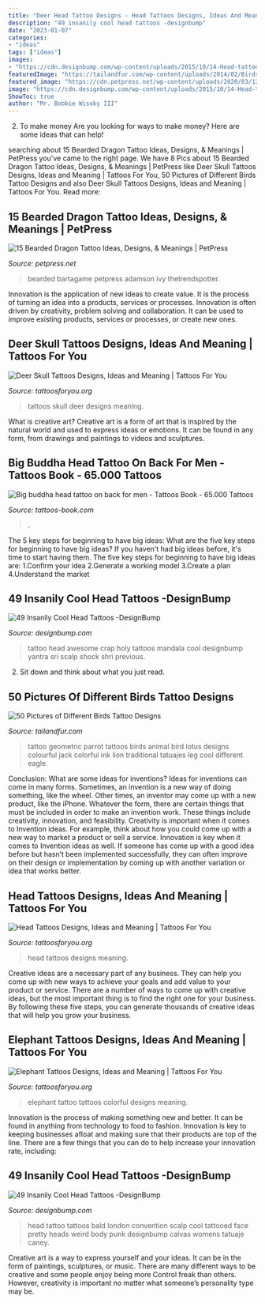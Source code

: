 ```yaml
---
title: "Deer Head Tattoo Designs - Head Tattoos Designs, Ideas And Meaning"
description: "49 insanily cool head tattoos -designbump"
date: "2023-01-07"
categories:
- "ideas"
tags: ["ideas"]
images:
- "https://cdn.designbump.com/wp-content/uploads/2015/10/14-Head-tattoo-Mandala.jpg"
featuredImage: "https://tailandfur.com/wp-content/uploads/2014/02/Birds-Tattoo-15.jpg"
featured_image: "https://cdn.petpress.net/wp-content/uploads/2020/03/12025526/Bearded-Dragon-Tattoo-idea-1.jpg"
image: "https://cdn.designbump.com/wp-content/uploads/2015/10/14-Head-tattoo-Mandala.jpg"
ShowToc: true
author: "Mr. Bobbie Wisoky III"
---
```



2. To make money
Are you looking for ways to make money? Here are some ideas that can help!

	

		
searching about 15 Bearded Dragon Tattoo Ideas, Designs, &amp; Meanings | PetPress you've came to the right page. We have 8 Pics about 15 Bearded Dragon Tattoo Ideas, Designs, &amp; Meanings | PetPress like Deer Skull Tattoos Designs, Ideas and Meaning | Tattoos For You, 50 Pictures of Different Birds Tattoo Designs and also Deer Skull Tattoos Designs, Ideas and Meaning | Tattoos For You. Read more:
		
    
## 15 Bearded Dragon Tattoo Ideas, Designs, &amp; Meanings | PetPress

<img loading=lazy src="https://cdn.petpress.net/wp-content/uploads/2020/03/12025526/Bearded-Dragon-Tattoo-idea-1.jpg" onerror="this.onerror=null;this.src='https://tse4.mm.bing.net/th?id=OIP.GmqMOG7f-j4zy2DIHZAAeAAAAA&amp;pid=15.1';" alt="15 Bearded Dragon Tattoo Ideas, Designs, &amp; Meanings | PetPress">

_Source: petpress.net_

>bearded bartagame petpress adamson ivy thetrendspotter. 

	

Innovation is the application of new ideas to create value. It is the process of turning an idea into a products, services or processes. Innovation is often driven by creativity, problem solving and collaboration. It can be used to improve existing products, services or processes, or create new ones.

    
## Deer Skull Tattoos Designs, Ideas And Meaning | Tattoos For You

<img loading=lazy src="https://www.tattoosforyou.org/wp-content/uploads/2016/03/Deer-Skull-Tattoos-Designs-225x300.jpg" onerror="this.onerror=null;this.src='https://tse1.mm.bing.net/th?id=OIP.S4aOzgsKdp0otJ2Cv_E4KQAAAA&amp;pid=15.1';" alt="Deer Skull Tattoos Designs, Ideas and Meaning | Tattoos For You">

_Source: tattoosforyou.org_

>tattoos skull deer designs meaning. 

	

What is creative art?
Creative art is a form of art that is inspired by the natural world and used to express ideas or emotions. It can be found in any form, from drawings and paintings to videos and sculptures.

    
## Big Buddha Head Tattoo On Back For Men - Tattoos Book - 65.000 Tattoos

<img loading=lazy src="https://tattoos-book.com/wp-content/uploads/2016/02/big-buddha-head-tattoo-on-back-for-men.jpg" onerror="this.onerror=null;this.src='https://tse1.mm.bing.net/th?id=OIP.Jw65IsSwe_nIcdjS-FnGEwHaLG&amp;pid=15.1';" alt="Big buddha head tattoo on back for men - Tattoos Book - 65.000 Tattoos">

_Source: tattoos-book.com_

>. 

	

The 5 key steps for beginning to have big ideas: What are the five key steps for beginning to have big ideas?
If you haven't had big ideas before, it's time to start having them. The five key steps for beginning to have big ideas are: 1.Confirm your idea 2.Generate a working model 3.Create a plan 4.Understand the market 
    
## 49 Insanily Cool Head Tattoos -DesignBump

<img loading=lazy src="https://cdn.designbump.com/wp-content/uploads/2015/10/14-Head-tattoo-Mandala.jpg" onerror="this.onerror=null;this.src='https://tse3.mm.bing.net/th?id=OIP.lTdwp86DaKAFIPcDPOhJlQHaJ7&amp;pid=15.1';" alt="49 Insanily Cool Head Tattoos -DesignBump">

_Source: designbump.com_

>tattoo head awesome crap holy tattoos mandala cool designbump yantra sri scalp shock shri previous. 

	

2. Sit down and think about what you just read.

    
## 50 Pictures Of Different Birds Tattoo Designs

<img loading=lazy src="https://tailandfur.com/wp-content/uploads/2014/02/Birds-Tattoo-15.jpg" onerror="this.onerror=null;this.src='https://tse4.mm.bing.net/th?id=OIP.UqBZl6vTgGwbBs8xntsWcQHaJ4&amp;pid=15.1';" alt="50 Pictures of Different Birds Tattoo Designs">

_Source: tailandfur.com_

>tattoo geometric parrot tattoos birds animal bird lotus designs colourful jack colorful ink lion traditional tatuajes leg cool different eagle. 

	

Conclusion: What are some ideas for inventions?
Ideas for inventions can come in many forms. Sometimes, an invention is a new way of doing something, like the wheel. Other times, an inventor may come up with a new product, like the iPhone. Whatever the form, there are certain things that must be included in order to make an invention work. These things include creativity, innovation, and feasibility. 
Creativity is important when it comes to Invention ideas. For example, think about how you could come up with a new way to market a product or sell a service. Innovation is key when it comes to Invention ideas as well. If someone has come up with a good idea before but hasn’t been implemented successfully, they can often improve on their design or implementation by coming up with another variation or idea that works better.

    
## Head Tattoos Designs, Ideas And Meaning | Tattoos For You

<img loading=lazy src="https://www.tattoosforyou.org/wp-content/uploads/2016/05/Head-Tattoos.jpg" onerror="this.onerror=null;this.src='https://tse4.mm.bing.net/th?id=OIP.1-fnfHRID0z5mrx7jW4JYwHaLH&amp;pid=15.1';" alt="Head Tattoos Designs, Ideas and Meaning | Tattoos For You">

_Source: tattoosforyou.org_

>head tattoos designs meaning. 

	

Creative ideas are a necessary part of any business. They can help you come up with new ways to achieve your goals and add value to your product or service. There are a number of ways to come up with creative ideas, but the most important thing is to find the right one for your business. By following these five steps, you can generate thousands of creative ideas that will help you grow your business.

    
## Elephant Tattoos Designs, Ideas And Meaning | Tattoos For You

<img loading=lazy src="http://www.tattoosforyou.org/wp-content/uploads/2013/09/Colorful-Elephant-Tattoo.jpg" onerror="this.onerror=null;this.src='https://tse3.mm.bing.net/th?id=OIP.L8mkqJMwuuzKVTq-O1jdzQHaLH&amp;pid=15.1';" alt="Elephant Tattoos Designs, Ideas and Meaning | Tattoos For You">

_Source: tattoosforyou.org_

>elephant tattoo tattoos colorful designs meaning. 

	

Innovation is the process of making something new and better. It can be found in anything from technology to food to fashion. Innovation is key to keeping businesses afloat and making sure that their products are top of the line. There are a few things that you can do to help increase your innovation rate, including:

    
## 49 Insanily Cool Head Tattoos -DesignBump

<img loading=lazy src="http://cdn.designbump.com/wp-content/uploads/2015/10/4-tattoo-on-the-head.jpg" onerror="this.onerror=null;this.src='https://tse4.mm.bing.net/th?id=OIP.CzLTIXZ5moZ7Apy0pGmKGwHaLH&amp;pid=15.1';" alt="49 Insanily Cool Head Tattoos -DesignBump">

_Source: designbump.com_

>head tattoo tattoos bald london convention scalp cool tattooed face pretty heads weird body punk designbump calvas womens tatuaje caney. 

	

Creative art is a way to express yourself and your ideas. It can be in the form of paintings, sculptures, or music. There are many different ways to be creative and some people enjoy being more Control freak than others. However, creativity is important no matter what someone’s personality type may be.

